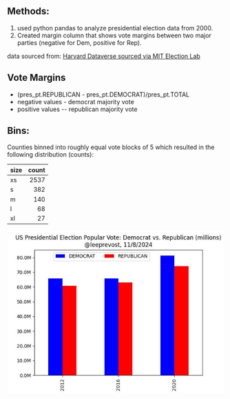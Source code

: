 


## Methods:
1) used python pandas to analyze presidential election data from 2000.
2) Created margin column that shows vote margins between two major parties (negative for Dem, positive for Rep).

data sourced from: [Harvard Dataverse sourced via MIT Election Lab](https://dataverse.harvard.edu/dataset.xhtml?persistentId=doi:10.7910/DVN/VOQCHQ)


## Vote Margins
- (pres_pt.REPUBLICAN - pres_pt.DEMOCRAT)/pres_pt.TOTAL
- negative values - democrat majority vote
- positive values -- republican majority vote

## Bins:
Counties binned into roughly equal vote blocks of 5 which resulted in the following distribution (counts):


| size   |   count |
|:-------|--------:|
| xs     |    2537 |
| s      |     382 |
| m      |     140 |
| l      |      68 |
| xl     |      27 |



![vote_distro](/img/us_pop_vote.jpg)